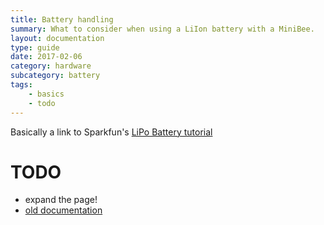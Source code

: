 ```yaml
---
title: Battery handling
summary: What to consider when using a LiIon battery with a MiniBee.
layout: documentation
type: guide
date: 2017-02-06
category: hardware
subcategory: battery
tags:
    - basics
    - todo
---
```



Basically a link to Sparkfun's [LiPo Battery tutorial](https://www.sparkfun.com/tutorials/241)

# TODO

- expand the page!
- [old documentation](https://docs.sensestage.eu/old/battery-maintenance)
